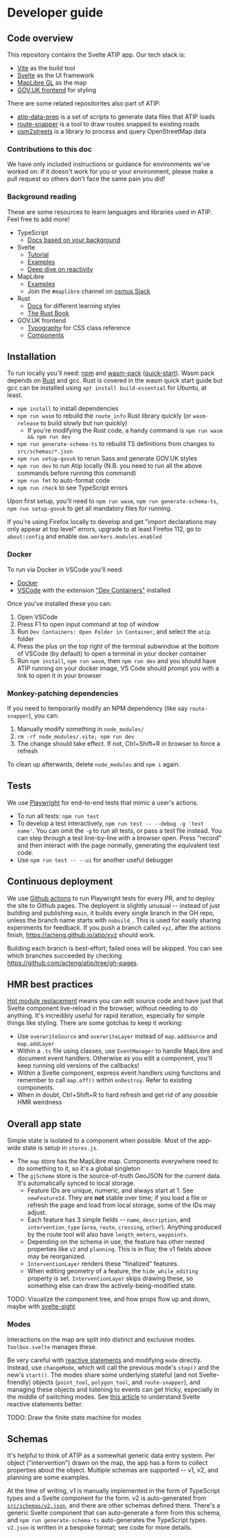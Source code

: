 # Developer guide

## Code overview

This repository contains the Svelte ATIP app. Our tech stack is:

- [Vite](https://vitejs.dev) as the build tool
- [Svelte](https://svelte.dev) as the UI framework
- [MapLibre GL](https://maplibre.org) as the map
- [GOV.UK frontend](https://frontend.design-system.service.gov.uk) for styling

There are some related repositorites also part of ATIP:

- [atip-data-prep](https://github.com/acteng/atip-data-prep) is a set of scripts to generate data files that ATIP loads
- [route-snapper](https://github.com/dabreegster/route_snapper/) is a tool to draw routes snapped to existing roads
- [osm2streets](https://github.com/a-b-street/osm2streets) is a library to process and query OpenStreetMap data


### Contributions to this doc

We have only included instructions or guidance for environments we've worked on: if it doesn't work for you or your environment, please make a pull request so others don't face the same pain you did!

### Background reading

These are some resources to learn languages and libraries used in ATIP. Feel free to add more!

- TypeScript
  - [Docs based on your background](https://www.typescriptlang.org/docs/)
- Svelte
  - [Tutorial](https://svelte.dev/tutorial/basics)
  - [Examples](https://svelte.dev/examples/hello-world)
  - [Deep dive on reactivity](https://blog.thoughtspile.tech/2023/04/22/svelte-state/)
- MapLibre
  - [Examples](https://maplibre.org/maplibre-gl-js-docs/example/)
  - Join the `#maplibre` channel on [osmus Slack](https://slack.openstreetmap.us/)
- Rust
  - [Docs](https://www.rust-lang.org/learn) for different learning styles
  - [The Rust Book](https://doc.rust-lang.org/stable/book/)
- GOV.UK frontend
  - [Typography](https://design-system.service.gov.uk/styles/typography/) for CSS class reference
  - [Components](https://design-system.service.gov.uk/components/)

## Installation

To run locally you'll need:
[npm](https://docs.npmjs.com/downloading-and-installing-node-js-and-npm) and
[wasm-pack](https://github.com/rustwasm/wasm-pack) ([quick-start](https://rustwasm.github.io/wasm-pack/book/quickstart.html)). Wasm pack depends on [Rust](https://www.rust-lang.org/tools/install) and gcc. Rust is covered in the wasm quick start guide but gcc can be installed using `apt install build-essential` for Ubuntu, at least.

- `npm install` to install dependencies
- `npm run wasm` to rebuild the `route_info` Rust library quickly (or
  `wasm-release` to build slowly but run quickly)
  - If you're modifying the Rust code, a handy command is `npm run wasm && npm run dev`
- `npm run generate-schema-ts` to rebuild TS definitions from changes to `src/schemas/*.json`
- `npm run setup-govuk` to rerun Sass and generate GOV.UK styles
- `npm run dev` to run Atip locally (N.B. you need to run all the above commands before running this command)
- `npm run fmt` to auto-format code
- `npm run check` to see TypeScript errors

Upon first setup, you'll need to `npm run wasm`, `npm run generate-schema-ts`,
`npm run setup-govuk` to get all mandatory files for running.

If you're using Firefox locally to develop and get "import declarations may
only appear at top level" errors, upgrade to at least Firefox 112, go to
`about:config` and enable `dom.workers.modules.enabled`

### Docker

To run via Docker in VSCode you'll need:

- [Docker](https://www.docker.com/)
- [VSCode](https://code.visualstudio.com/) with the extension ["Dev Containers"](https://marketplace.visualstudio.com/items?itemName=ms-vscode-remote.remote-containers) installed

Once you've installed these you can:

1. Open VSCode
2. Press F1 to open input command at top of window
3.  Run `Dev Containers: Open Folder in Container`, and select the `atip` folder
4. Press the plus on the top right of the terminal subwindow at the bottom of VSCode (by default) to open a terminal in your docker container
5. Run `npm install`, `npm run wasm`, then `npm run dev` and you should have ATIP running on your docker image, VS Code should prompt you with a link to open it in your browser

### Monkey-patching dependencies

If you need to temporarily modify an NPM dependency (like say `route-snapper`), you can:

1.  Manually modify something in `node_modules/`
2.  `rm -rf node_modules/.vite; npm run dev`
3.  The change should take effect. If not, Ctrl+Shift+R in browser to force a refresh

To clean up afterwards, delete `node_modules` and `npm i` again.

## Tests

We use [Playwright](https://playwright.dev) for end-to-end tests that mimic a
user's actions.

- To run all tests: `npm run test`
- To develop a test interactively, `npm run test -- --debug -g 'test name'`.
  You can omit the `-g` to run all tests, or pass a test file instead. You can
  step through a test line-by-line with a browser open. Press "record" and then
  interact with the page normally, generating the equivalent test code.
- Use `npm run test -- --ui` for another useful debugger

## Continuous deployment

We use [Github actions](https://github.com/acteng/atip/tree/main/.github/workflows) to run Playwright tests for every PR, and to deploy the site to Github pages. The deployent is slightly unusual -- instead of just building and publishing `main`, it builds every single branch in the GH repo, unless the branch name starts with `nobuild_`. This is used for easily sharing experiments for feedback. If you push a branch called `xyz`, after the actions finish, <https://acteng.github.io/atip/xyz> should work.

Building each branch is best-effort; failed ones will be skipped. You can see which branches succeeded by checking <https://github.com/acteng/atip/tree/gh-pages>.

## HMR best practices

[Hot module replacement](https://vitejs.dev/guide/features.html#hot-module-replacement) means you can edit source code and have just that Svelte component live-reload in the browser, without needing to do anything. It's incredibly useful for rapid iteration, especially for simple things like styling. There are some gotchas to keep it working:

- Use `overwriteSource` and `overwriteLayer` instead of `map.addSource` and `map.addLayer`
- Within a `.ts` file using classes, use `EventManager` to handle MapLibre and document event handlers. Otherwise as you edit a component, you'll keep running old versions of the callbacks!
- Within a Svelte component, express event handlers using functions and remember to call `map.off()` within `onDestroy`. Refer to existing components.
- When in doubt, Ctrl+Shift+R to hard refresh and get rid of any possible HMR weirdness

## Overall app state

Simple state is isolated to a component when possible. Most of the app-wide state is setup in `stores.js`.

- The `map` store has the MapLibre map. Components everywhere need to do something to it, so it's a global singleton
- The `gjScheme` store is the source-of-truth GeoJSON for the current data. It's automatically synced to local storage.
  - Feature IDs are unique, numeric, and always start at 1. See `newFeatureId`. They are **not** stable over time; if you load a file or refresh the page and load from local storage, some of the IDs may adjust.
  - Each feature has 3 simple fields -- `name`, `description`, and `intervention_type` (`area`, `route`, `crossing`, `other`). Anything produced by the route tool will also have `length_meters`, `waypoints`.
  - Depending on the schema in use, the feature has other nested properties like `v2` and `planning`. This is in flux; the v1 fields above may be reorganized.
  - `InterventionLayer` renders these "finalized" features.
  - When editing geometry of a feature, the `hide_while_editing` property is set. `InterventionLayer` skips drawing these, so something else can draw the actively-being-modified state.

TODO: Visualize the component tree, and how props flow up and down, maybe with [svelte-sight](https://github.com/oslabs-beta/svelte-sight/)

### Modes

Interactions on the map are split into distinct and exclusive modes. `Toolbox.svelte` manages these.

Be very careful with [reactive statements](https://svelte.dev/tutorial/reactive-statements) and modifying `mode` directly. Instead, use `changeMode`, which will call the previous mode's `stop()` and the new's `start()`. The modes share some underlying stateful (and not Svelte-friendly) objects (`point_tool`, `polygon_tool`, and `route-snapper`), and managing these objects and listening to events can get tricky, especially in the middle of switching modes. See [this article](https://blog.thoughtspile.tech/2023/04/22/svelte-state/) to understand Svelte reactive statements better.

TODO: Draw the finite state machine for modes

## Schemas

It's helpful to think of ATIP as a somewhat generic data entry system. Per object ("intervention") drawn on the map, the app has a form to collect properties about the object. Multiple schemas are supported -- v1, v2, and planning are some examples.

At the time of writing, v1 is manually implemented in the form of TypeScript types and a Svelte component for the form. v2 is auto-generated from [`src/schemas/v2.json`](https://github.com/acteng/atip/blob/main/src/schemas/v2.json), and there are other schemas defined there. There's a generic Svelte component that can auto-generate a form from this schema, and `npm run generate-schema-ts` auto-generates the TypeScript types. `v2.json` is written in a bespoke format; see code for more details.
